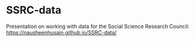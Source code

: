 # SSRC-data
Presentation on working with data for the Social Science Research Council: https://nausheenhusain.github.io/SSRC-data/
